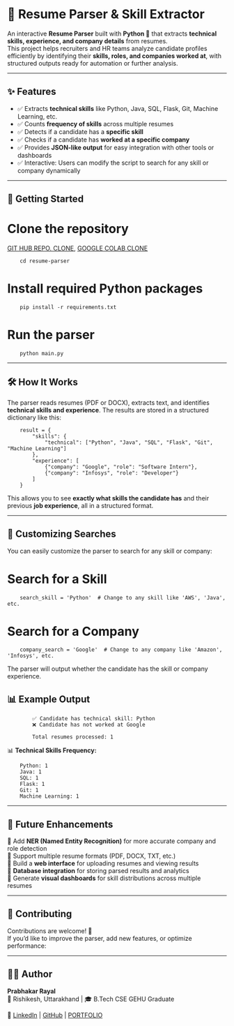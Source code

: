 # 📄 Resume Parser & Skill Extractor

An interactive **Resume Parser** built with **Python 🐍** that extracts **technical skills, experience, and company details** from resumes.  
This project helps recruiters and HR teams analyze candidate profiles efficiently by identifying their **skills, roles, and companies worked at**, with structured outputs ready for automation or further analysis.

---

## ✨ Features
- ✅ Extracts **technical skills** like Python, Java, SQL, Flask, Git, Machine Learning, etc.
- ✅ Counts **frequency of skills** across multiple resumes
- ✅ Detects if a candidate has a **specific skill**
- ✅ Checks if a candidate has **worked at a specific company**
- ✅ Provides **JSON-like output** for easy integration with other tools or dashboards
- ✅ Interactive: Users can modify the script to search for any skill or company dynamically

---

## 🚀 Getting Started

# Clone the repository
[GIT HUB REPO. CLONE](https://github.com/Prabhakarrayal/Automated-resume-parser/blob/main/Automated_resume_parser.ipynb), [GOOGLE COLAB CLONE](https://colab.research.google.com/drive/1SUy9xMNNpJdiuXDkIlEgLQ15X1_jkQS2?usp=sharing)

        cd resume-parser

# Install required Python packages
        pip install -r requirements.txt

# Run the parser
        python main.py

---

## 🛠 How It Works

The parser reads resumes (PDF or DOCX), extracts text, and identifies **technical skills and experience**. The results are stored in a structured dictionary like this:

        result = {
            "skills": {
                "technical": ["Python", "Java", "SQL", "Flask", "Git", "Machine Learning"]
            },
            "experience": [
                {"company": "Google", "role": "Software Intern"},
                {"company": "Infosys", "role": "Developer"}
            ]
        }

This allows you to see **exactly what skills the candidate has** and their previous **job experience**, all in a structured format.

---

## 🎯 Customizing Searches

You can easily customize the parser to search for any skill or company:

# Search for a Skill
        search_skill = 'Python'  # Change to any skill like 'AWS', 'Java', etc.

# Search for a Company
        company_search = 'Google'  # Change to any company like 'Amazon', 'Infosys', etc.

The parser will output whether the candidate has the skill or company experience.

## 📊 Example Output

            ✅ Candidate has technical skill: Python  
            ❌ Candidate has not worked at Google  

            Total resumes processed: 1  

📊 **Technical Skills Frequency:**  

        Python: 1  
        Java: 1  
        SQL: 1  
        Flask: 1  
        Git: 1  
        Machine Learning: 1  

---

## 📌 Future Enhancements

 🔹 Add **NER (Named Entity Recognition)** for more accurate company and role detection  
 🔹 Support multiple resume formats (PDF, DOCX, TXT, etc.)  
 🔹 Build a **web interface** for uploading resumes and viewing results  
 🔹 **Database integration** for storing parsed results and analytics  
 🔹 Generate **visual dashboards** for skill distributions across multiple resumes  

---

## 🤝 Contributing

Contributions are welcome! 🚀  
If you’d like to improve the parser, add new features, or optimize performance:
 

---

## 🧑‍💻 Author

**Prabhakar Rayal**  
📍 Rishikesh, Uttarakhand | 🎓 B.Tech CSE GEHU Graduate  

🔗 [LinkedIn](https://www.linkedin.com/in/prabhakar-rayal-663968259/) | [GitHub](https://github.com/Prabhakarrayal) | [PORTFOLIO](https://prabhakar-rayal-gtz3vl4.gamma.site/)
